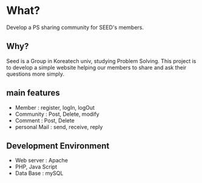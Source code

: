 # What?
Develop a PS sharing community for SEED's members. 

## Why?
Seed is a Group in Koreatech univ, studying Problem Solving.
This project is to develop a simple website helping our members to share and ask their questions more simply.

## main features
- Member : register, logIn, logOut
- Community : Post, Delete, modify
- Comment : Post, Delete
- personal Mail : send, receive, reply

## Development Environment
- Web server : Apache
- PHP, Java Script
- Data Base : mySQL
